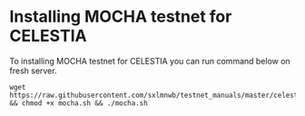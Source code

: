 # Installing MOCHA testnet for CELESTIA
To installing MOCHA testnet for CELESTIA you can run command below on fresh server.
```
wget https://raw.githubusercontent.com/sxlmnwb/testnet_manuals/master/celestia/mocha/mocha.sh && chmod +x mocha.sh && ./mocha.sh
```